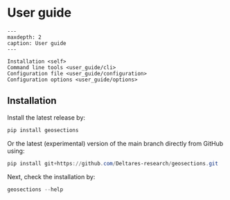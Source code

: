 # User guide

```{toctree}
---
maxdepth: 2
caption: User guide
---

Installation <self>
Command line tools <user_guide/cli>
Configuration file <user_guide/configuration>
Configuration options <user_guide/options>
```

## Installation

Install the latest release by:
```powershell
pip install geosections
```

Or the latest (experimental) version of the main branch directly from GitHub using:
```powershell
pip install git+https://github.com/Deltares-research/geosections.git
```

Next, check the installation by:
```powershell
geosections --help
```
